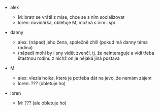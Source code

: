 - alex
    - M: bratr se vrátil z mise, chce se s ním socializovat
    - loren: novinářka, obletuje M, možná s ním i spí

- danny
    - alex: (nápad) jeho žena, společně chill (pokud má danny téma rodina)
    - (nápad) mohl by i sny vidět zvenčí, tj. že neinteraguje a vidí třeba štastnou rodinu z nichž on je nějaká jiná postava

- M
    - alex: vlezlá holka, které je potřeba dát na jevo, že nemám zájem
    - loren: ??? (obletuje ho)

- loren
    - M: ??? (ale obletuje ho)
